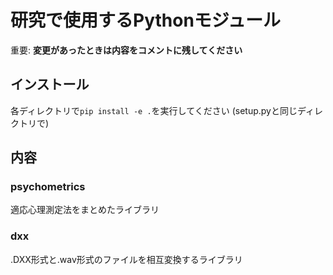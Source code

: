 # 研究で使用するPythonモジュール

重要: __変更があったときは内容をコメントに残してください__


## インストール

各ディレクトリで`pip install -e .`を実行してください
(setup.pyと同じディレクトリで)

## 内容

### psychometrics

適応心理測定法をまとめたライブラリ

### dxx

.DXX形式と.wav形式のファイルを相互変換するライブラリ
